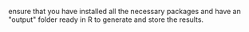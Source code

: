 
ensure that you have installed all the necessary packages and have an "output" folder ready in R to generate and store the results.
 

